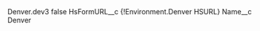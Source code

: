 <?xml version="1.0" encoding="UTF-8"?>
<CustomMetadata xmlns="http://soap.sforce.com/2006/04/metadata" xmlns:xsi="http://www.w3.org/2001/XMLSchema-instance" xmlns:xsd="http://www.w3.org/2001/XMLSchema">
    <label>Denver.dev3</label>
    <protected>false</protected>
    <values>
        <field>HsFormURL__c</field>
        <value xsi:type="xsd:string">{!Environment.Denver HSURL}</value>
    </values>
    <values>
        <field>Name__c</field>
        <value xsi:type="xsd:string">Denver</value>
    </values>
</CustomMetadata>
